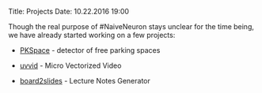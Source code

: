 Title: Projects
Date: 10.22.2016 19:00

Though the real purpose of #NaiveNeuron stays unclear for the time being, we
have already started working on a few projects:

- [PKSpace]({filename}/pages/projects/pkspace.md) - detector of free parking spaces

- [uvvid]({filename}/pages/projects/uvvid.md) - Micro Vectorized Video

- [board2slides]({filename}/pages/projects/board2slides.md) - Lecture Notes
  Generator
